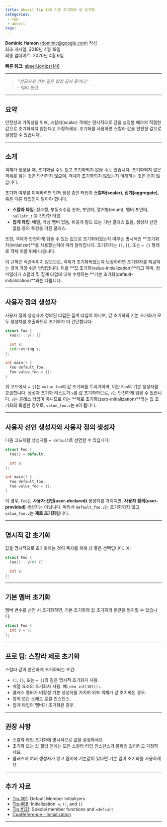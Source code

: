 ```yaml
---
title: Abseil Tip 146 기본 초기화와 값 초기화
categories:
 - cpp
 - abseil
tags:
---
```




**Dominic Hamon** [(dominic@google.com)](mailto:dominic@google.com) 작성  
최초 게시일: 2018년 4월 19일  
최종 업데이트: 2020년 4월 6일  

**빠른 링크**: [abseil.io/tips/146](https://abseil.io/tips/146)

---

> *"성공으로 가는 길은 항상 공사 중이다."*  
> – 릴리 톰린

---

## 요약

안전성과 가독성을 위해, 스칼라(scalar) 객체는 명시적으로 값을 설정할 때까지 적절한 값으로 초기화되지 않는다고 가정하세요. 초기화를 사용하면 스칼라 값을 안전한 값으로 설정할 수 있습니다.

---

## 소개

객체가 생성될 때, 초기화될 수도 있고 초기화되지 않을 수도 있습니다. 초기화되지 않은 객체를 읽는 것은 안전하지 않으며, 객체가 초기화되지 않았는지 이해하는 것은 쉽지 않습니다.

초기화 여부를 이해하려면 먼저 생성 중인 타입이 **스칼라(scalar)**, **집계(aggregate)**, 혹은 다른 타입인지 알아야 합니다. 

- **스칼라 타입**: 정수형, 부동소수점 숫자, 포인터, 열거형(enum), 멤버 포인터, `nullptr_t` 등 간단한 타입.
- **집계 타입**: 배열, 가상 멤버 없음, 비공개 필드 또는 기반 클래스 없음, 생성자 선언 없음 등의 특성을 가진 클래스.

또한, 객체가 안전하게 읽을 수 있는 값으로 초기화되었는지 여부는 명시적인 **초기화자(initializer)**를 사용했는지에 따라 달라집니다. 초기화자는 `()`, `{}`, 또는 `= {}` 형태로 객체 이름 뒤에 나옵니다.

이 규칙은 직관적이지 않으므로, 객체가 초기화되었는지 보장하려면 초기화자를 제공하는 것이 가장 쉬운 방법입니다. 이를 **값 초기화(value-initialization)**라고 하며, 컴파일러가 스칼라 및 집계 타입에 대해 수행하는 **기본 초기화(default-initialization)**와는 다릅니다.

---

## 사용자 정의 생성자

사용자 정의 생성자가 정의된 타입은 집계 타입이 아니며, 값 초기화와 기본 초기화가 모두 생성자를 호출하므로 초기화가 더 간단합니다:

```cpp
struct Foo {
  Foo() : v() {}

  int v;
  std::string s;
};

int main() {
  Foo default_foo;
  Foo value_foo = {};
}
```

위 코드에서 `= {}`는 `value_foo`의 값 초기화를 트리거하며, 이는 `Foo`의 기본 생성자를 호출합니다. 생성자 초기화 리스트가 `v`를 값 초기화하므로, `v`는 안전하게 읽을 수 있습니다. `v`는 클래스 타입이 아니므로 이는 **제로 초기화(zero-initialization)**라는 값 초기화의 특별한 경우로, `value_foo.v`는 `0`이 됩니다.

---

## 사용자 선언 생성자와 사용자 정의 생성자

다음 코드처럼 생성자를 `= default`로 선언할 수 있습니다:

```cpp
struct Foo {
  Foo() = default;

  int v;
};

int main() {
  Foo default_foo;
  Foo value_foo = {};
}
```

이 경우, `Foo`는 **사용자 선언(user-declared)** 생성자를 가지지만, **사용자 정의(user-provided)** 생성자는 아닙니다. 따라서 `default_foo.v`는 초기화되지 않고, `value_foo.v`는 **제로 초기화**됩니다.

---

## 명시적 값 초기화

값을 명시적으로 초기화하는 것이 독자를 위해 더 좋은 선택입니다. 예:

```cpp
struct Foo {
  Foo() : v(0) {}

  int v;
};
```

---

## 기본 멤버 초기화

멤버 변수를 선언 시 초기화하면, 기본 초기화와 값 초기화의 혼란을 방지할 수 있습니다:

```cpp
struct Foo {
  int v = 0;
};
```

---

## 프로 팁: 스칼라 제로 초기화

스칼라 값이 안전하게 초기화되는 조건:

- `()`, `{}`, 또는 `= {}`와 같은 명시적 초기화자 사용.
- 배열 요소의 초기화자 사용. 예: `new int[10]();`.
- 클래스 멤버가 비활성 기본 생성자를 가지며 외부 객체가 값 초기화된 경우.
- 정적 또는 스레드 로컬 인스턴스.
- 집계 타입의 멤버가 초기화된 경우.

---

## 권장 사항

- 스칼라 타입 초기화에 명시적으로 값을 설정하세요.
- 초기화 또는 값 할당 전에는 모든 스칼라 타입 인스턴스가 불확정 값이라고 가정하세요.
- 클래스에 여러 생성자가 있고 멤버에 기본값이 있다면 기본 멤버 초기화를 사용하세요.

---

## 추가 자료

- [Tip #61](/tips/61): Default Member Initializers
- [Tip #88](/tips/88): Initialization: `=`, `()`, and `{}`  
- [Tip #131](/tips/131): Special member functions and `=default`  
- [CppReference - Initialization](http://en.cppreference.com/w/cpp/language/initialization)  

---
